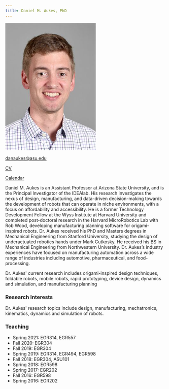 ```yaml
---
title: Daniel M. Aukes, PhD
---
```

![](/assets/images/headshots/aukes.jpg)

[danaukes@asu.edu](mailto://danaukes@asu.edu)

[CV]()

[Calendar](/aukes_calendar)

Daniel M. Aukes is an Assistant Professor at Arizona State University, and is the Principal Investigator of the IDEAlab.  His research investigates the nexus of design, manufacturing, and data-driven decision-making towards the development of robots that can operate in niche environments, with a focus on affordability and accessibility.  He is a former Technology Development Fellow at the Wyss Institute at Harvard University and completed post-doctoral research in the Harvard MicroRobotics Lab with Rob Wood, developing manufacturing planning software for origami-inspired robots.  Dr. Aukes received his PhD and Masters degrees in Mechanical Engineering from Stanford University, studying the design of underactuated robotics hands under Mark Cutkosky.  He received his BS in Mechanical Engineering from Northwestern University.  Dr. Aukes’s industry experiences have focused on manufacturing automation across a wide range of industries including automotive, pharmaceutical, and food-processing.

Dr. Aukes' current research includes origami-inspired design techniques, foldable robots, mobile robots, rapid prototyping, device design, dynamics and simulation, and manufacturing planning

### Research Interests

Dr. Aukes' research topics include design, manufacturing, mechatronics, kinematics, dynamics and simulation of robots.

### Teaching

* Spring 2021: EGR314, EGR557
* Fall 2020: EGR304
* Fall 2019: EGR304
* Spring 2019: EGR314, EGR494, EGR598
* Fall 2018: EGR304, ASU101
* Spring 2018: EGR598
* Spring 2017: EGR202
* Fall 2016: EGR598
* Spring 2016: EGR202
